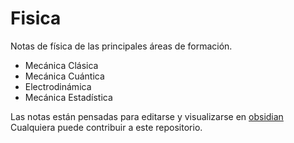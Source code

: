 # Fisica 

Notas de física de las principales áreas de formación. 

- Mecánica Clásica
- Mecánica Cuántica
- Electrodinámica
- Mecánica Estadística

Las notas están pensadas para editarse y visualizarse en [obsidian](https://obsidian.md/)
Cualquiera puede contribuir a este repositorio. 
